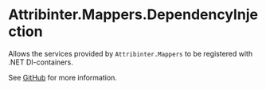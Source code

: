 # Attribinter.Mappers.DependencyInjection

Allows the services provided by `Attribinter.Mappers` to be registered with .NET DI-containers.

See [GitHub](https://github.com/Attribinter/Attribinter.Mappers) for more information.